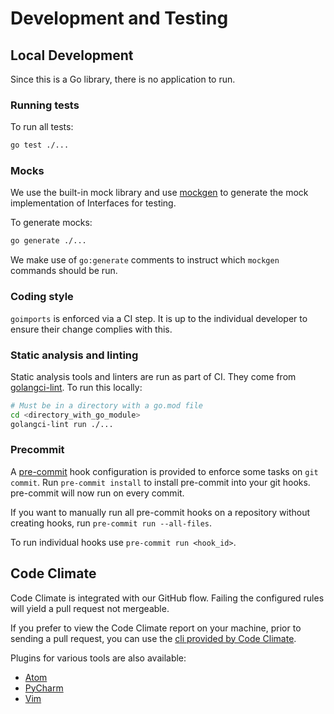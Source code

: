 <!--
Copyright (C) 2020-2021 Arm Limited or its affiliates and Contributors. All rights reserved.
SPDX-License-Identifier: Apache-2.0
-->
# Development and Testing
## Local Development
 
Since this is a Go library, there is no application to run.
 
### Running tests

To run all tests:
```bash
go test ./...
```

### Mocks

We use the built-in mock library and use [mockgen](https://github.com/golang/mock#running-mockgen) to generate the mock implementation of Interfaces for testing.

To generate mocks:
```bash
go generate ./...
```

We make use of `go:generate` comments to instruct which `mockgen` commands should be run.
 
### Coding style
 
`goimports` is enforced via a CI step.
It is up to the individual developer to ensure their change complies with this.

### Static analysis and linting

Static analysis tools and linters are run as part of CI.
They come from [golangci-lint](https://golangci-lint.run/). To run this locally:
```bash
# Must be in a directory with a go.mod file
cd <directory_with_go_module>
golangci-lint run ./...
``` 

### Precommit

A [pre-commit](https://pre-commit.com/) hook configuration is provided to enforce some tasks on `git commit`.
Run `pre-commit install` to install pre-commit into your git hooks. pre-commit will now run on every commit.

If you want to manually run all pre-commit hooks on a repository without creating hooks, run `pre-commit run --all-files`. 

To run individual hooks use `pre-commit run <hook_id>`.

## Code Climate

Code Climate is integrated with our GitHub flow. Failing the configured rules will yield a pull request not mergeable.

If you prefer to view the Code Climate report on your machine, prior to sending a pull request, you can use the [cli provided by Code Climate](https://docs.codeclimate.com/docs/command-line-interface).

Plugins for various tools are also available:
  - [Atom](https://docs.codeclimate.com/docs/code-climate-atom-package)
  - [PyCharm](https://plugins.jetbrains.com/plugin/13306-code-cleaner-with-code-climate-cli)
  - [Vim](https://docs.codeclimate.com/docs/vim-plugin)
